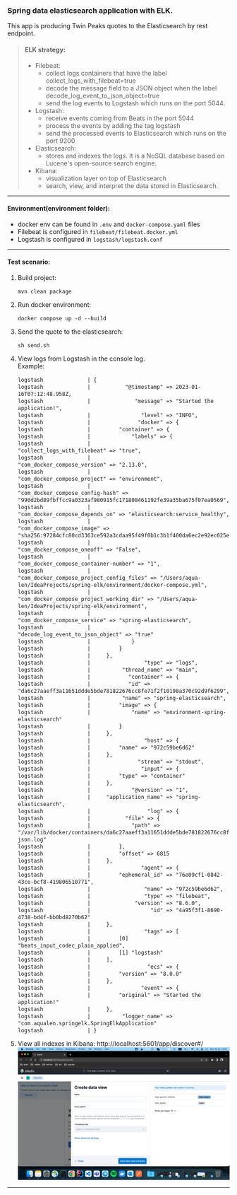 ### Spring data elasticsearch application with ELK.
This app is producing Twin Peaks quotes to the Elasticsearch by rest endpoint.

> #### ELK strategy:
> - Filebeat:
>   - collect logs containers that have the label collect_logs_with_filebeat=true
>   - decode the message field to a JSON object when the label decode_log_event_to_json_object=true
>   - send the log events to Logstash which runs on the port 5044.
> - Logstash:
>   - receive events coming from Beats in the port 5044
>   - process the events by adding the tag logstash
>   - send the processed events to Elasticsearch which runs on the port 9200
> - Elasticsearch:
>   - stores and indexes the logs. It is a NoSQL database based on Lucene's open-source search engine.
> - Kibana:
>   - visualization layer on top of Elasticsearch
>   - search, view, and interpret the data stored in Elasticsearch.

---
#### Environment(environment folder):
- docker env can be found in `.env` and `docker-compose.yaml` files
- Filebeat is configured in `filebeat/filebeat.docker.yml`
- Logstash is configured in `logstash/logstash.conf`

---
#### Test scenario:

 1. Build project:
    ```
    mvn clean package
    ```
 2. Run docker environment:
    ```
    docker compose up -d --build
    ```
 3. Send the quote to the elasticsearch:
    ```
    sh send.sh
    ```
 4. View logs from Logstash in the console log. \
    Example:
    ```
    logstash              | {
    logstash              |           "@timestamp" => 2023-01-16T07:12:48.958Z,
    logstash              |              "message" => "Started the application!",
    logstash              |                "level" => "INFO",
    logstash              |               "docker" => {
    logstash              |         "container" => {
    logstash              |             "labels" => {
    logstash              |                              "collect_logs_with_filebeat" => "true",
    logstash              |                              "com_docker_compose_version" => "2.13.0",
    logstash              |                              "com_docker_compose_project" => "environment",
    logstash              |                          "com_docker_compose_config-hash" => "990d2bd89fbffcc9a0323af980915fc171808461192fe39a35ba675f07ea0569",
    logstash              |                           "com_docker_compose_depends_on" => "elasticsearch:service_healthy",
    logstash              |                                "com_docker_compose_image" => "sha256:97284cfc80cd3363ce592a3cdaa95f49f0b1c3b1f400da6ec2e92ec025e48b95",
    logstash              |                               "com_docker_compose_oneoff" => "False",
    logstash              |                     "com_docker_compose_container-number" => "1",
    logstash              |                 "com_docker_compose_project_config_files" => "/Users/aqua-len/IdeaProjects/spring-elk/environment/docker-compose.yml",
    logstash              |                  "com_docker_compose_project_working_dir" => "/Users/aqua-len/IdeaProjects/spring-elk/environment",
    logstash              |                              "com_docker_compose_service" => "spring-elasticsearch",
    logstash              |                         "decode_log_event_to_json_object" => "true"
    logstash              |             }
    logstash              |         }
    logstash              |     },
    logstash              |                 "type" => "logs",
    logstash              |          "thread_name" => "main",
    logstash              |            "container" => {
    logstash              |            "id" => "da6c27aaeff3a11651ddde5bde781822676cc8fe71f2f10198a370c92d9f6299",
    logstash              |          "name" => "spring-elasticsearch",
    logstash              |         "image" => {
    logstash              |             "name" => "environment-spring-elasticsearch"
    logstash              |         }
    logstash              |     },
    logstash              |                 "host" => {
    logstash              |         "name" => "972c59be6d62"
    logstash              |     },
    logstash              |               "stream" => "stdout",
    logstash              |                "input" => {
    logstash              |         "type" => "container"
    logstash              |     },
    logstash              |             "@version" => "1",
    logstash              |     "application_name" => "spring-elasticsearch",
    logstash              |                  "log" => {
    logstash              |           "file" => {
    logstash              |             "path" => "/var/lib/docker/containers/da6c27aaeff3a11651ddde5bde781822676cc8fe71f2f10198a370c92d9f6299/da6c27aaeff3a11651ddde5bde781822676cc8fe71f2f10198a370c92d9f6299-json.log"
    logstash              |         },
    logstash              |         "offset" => 6815
    logstash              |     },
    logstash              |                "agent" => {
    logstash              |         "ephemeral_id" => "76e09cf1-0842-43ce-bcf8-419806510771",
    logstash              |                 "name" => "972c59be6d62",
    logstash              |                 "type" => "filebeat",
    logstash              |              "version" => "8.6.0",
    logstash              |                   "id" => "4a95f3f1-8690-4738-bd4f-bb0bd8270b62"
    logstash              |     },
    logstash              |                 "tags" => [
    logstash              |         [0] "beats_input_codec_plain_applied",
    logstash              |         [1] "logstash"
    logstash              |     ],
    logstash              |                  "ecs" => {
    logstash              |         "version" => "8.0.0"
    logstash              |     },
    logstash              |                "event" => {
    logstash              |         "original" => "Started the application!"
    logstash              |     },
    logstash              |          "logger_name" => "com.aqualen.springelk.SpringElkApplication"
    logstash              | }
    ```
 5. View all indexes in Kibana:
    http://localhost:5601/app/discover#/
![img_1.png](environment/kibana/img_1.png)
---